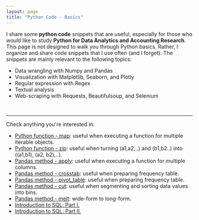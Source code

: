 ```yaml
---
layout: page
title: "Python Code - Basics"
---
```


I share some **python code** snippets that are useful, especially for those who would like to study **Python for Data Analytics and Accounting Research**. This page is not designed to walk you through Python basics. Rather, I organize and share code snippets that I use often (and I forget). The snippets are mainly relevant to the following topics: 
* Data wrangling with Numpy and Pandas
* Visualization with Matplotlib, Seaborn, and Plotly
* Regular expression with Regex
* Textual analysis
* Web-scraping with Requests, Beautifulsoup, and Selenium
<br/>

---

Check anything you're interested in:
* [Python function - map](https://nbviewer.org/github/jaeyoonyu/jaeyoonyu.github.io/tree/main/_code/python-basics/function-map.ipynb): useful when executing a function for multiple iterable objects.<br/>
* [Python function - zip](https://nbviewer.org/github/jaeyoonyu/jaeyoonyu.github.io/tree/main/_code/python-basics/function-zip.ipynb): useful when turning (a1,a2,..) and (b1,b2..) into ((a1,b1), (a2, b2),..). <br/>
* [Pandas method - apply](https://nbviewer.org/github/jaeyoonyu/jaeyoonyu.github.io/tree/main/_code/python-basics/pandas-method-apply.ipynb): useful when executing a function for multiple columns. <br/>
* [Pandas method - crosstab](https://nbviewer.org/github/jaeyoonyu/jaeyoonyu.github.io/tree/main/_code/python-basics/pandas-method-crosstab.ipynb): useful when preparing frequency table. <br/>
* [Pandas method - pivot_table](https://nbviewer.org/github/jaeyoonyu/jaeyoonyu.github.io/tree/main/_code/python-basics/pandas-method-pivot_table.ipynb): useful when preparing frequency table. <br/>
* [Pandas method - cut](https://nbviewer.org/github/jaeyoonyu/jaeyoonyu.github.io/tree/main/_code/python-basics/pandas-method-cut.ipynb): useful when segmenting and sorting data values into bins. <br/>
* [Pandas method - melt](https://nbviewer.org/github/jaeyoonyu/jaeyoonyu.github.io/tree/main/_code/python-basics/pandas-method-melt.ipynb): wide-form to long-form. <br/>
* [Introduction to SQL: Part I.](https://nbviewer.org/github/jaeyoonyu/jaeyoonyu.github.io/tree/main/_code/python-basics/intro-to-sql-part1.ipynb)
* [Introduction to SQL: Part II.](https://nbviewer.org/github/jaeyoonyu/jaeyoonyu.github.io/tree/main/_code/python-basics/intro-to-sql-part2.ipynb)
